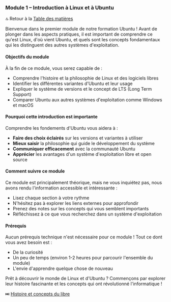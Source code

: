 ### Module 1 – Introduction à Linux et à Ubuntu

🔝 Retour à la [Table des matières](/SOMMAIRE.md)

Bienvenue dans le premier module de notre formation Ubuntu ! Avant de plonger dans les aspects pratiques, il est important de comprendre ce qu'est Linux, d'où vient Ubuntu, et quels sont les concepts fondamentaux qui les distinguent des autres systèmes d'exploitation.

#### Objectifs du module

À la fin de ce module, vous serez capable de :
- Comprendre l'histoire et la philosophie de Linux et des logiciels libres
- Identifier les différentes variantes d'Ubuntu et leur usage
- Expliquer le système de versions et le concept de LTS (Long Term Support)
- Comparer Ubuntu aux autres systèmes d'exploitation comme Windows et macOS

#### Pourquoi cette introduction est importante

Comprendre les fondements d'Ubuntu vous aidera à :
- **Faire des choix éclairés** sur les versions et variantes à utiliser
- **Mieux saisir** la philosophie qui guide le développement du système
- **Communiquer efficacement** avec la communauté Ubuntu
- **Apprécier** les avantages d'un système d'exploitation libre et open source

#### Comment suivre ce module

Ce module est principalement théorique, mais ne vous inquiétez pas, nous avons rendu l'information accessible et intéressante :
- Lisez chaque section à votre rythme
- N'hésitez pas à explorer les liens externes pour approfondir
- Prenez des notes sur les concepts qui vous semblent importants
- Réfléchissez à ce que vous recherchez dans un système d'exploitation

#### Prérequis

Aucun prérequis technique n'est nécessaire pour ce module ! Tout ce dont vous avez besoin est :
- De la curiosité
- Un peu de temps (environ 1-2 heures pour parcourir l'ensemble du module)
- L'envie d'apprendre quelque chose de nouveau

Prêt à découvrir le monde de Linux et d'Ubuntu ? Commençons par explorer leur histoire fascinante et les concepts qui ont révolutionné l'informatique !

⏭️ [Histoire et concepts du libre](/01-fondamentaux/module-1-introduction-linux-ubuntu/01-histoire-concepts-libre.md)
